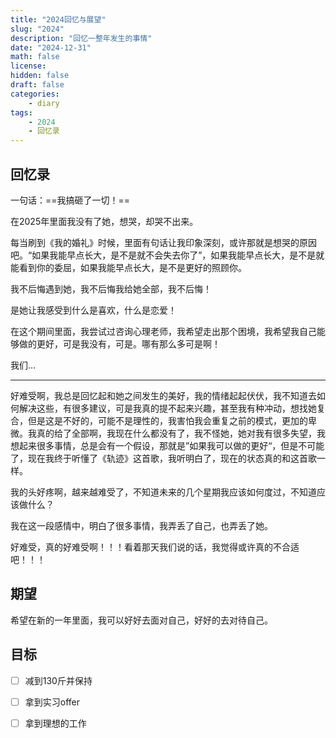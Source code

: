 ```yaml
---
title: "2024回忆与展望"
slug: "2024"
description: "回忆一整年发生的事情"
date: "2024-12-31"
math: false
license: 
hidden: false
draft: false 
categories: 
    - diary
tags:
    - 2024
    - 回忆录
---
```


## 回忆录

一句话：==我搞砸了一切！==

在2025年里面我没有了她，想哭，却哭不出来。

每当刷到《我的婚礼》时候，里面有句话让我印象深刻，或许那就是想哭的原因吧。“如果我能早点长大，是不是就不会失去你了”，如果我能早点长大，是不是就能看到你的委屈，如果我能早点长大，是不是更好的照顾你。

我不后悔遇到她，我不后悔我给她全部，我不后悔！

是她让我感受到什么是喜欢，什么是恋爱！

在这个期间里面，我尝试过咨询心理老师，我希望走出那个困境，我希望我自己能够做的更好，可是我没有，可是。哪有那么多可是啊！

我们…

---

好难受啊，我总是回忆起和她之间发生的美好，我的情绪起起伏伏，我不知道去如何解决这些，有很多建议，可是我真的提不起来兴趣，甚至我有种冲动，想找她复合，但是这是不好的，可能不是理性的，我害怕我会重复之前的模式，更加的卑微。我真的给了全部啊，我现在什么都没有了，我不怪她，她对我有很多失望，我想起来很多事情，总是会有一个假设，那就是”如果我可以做的更好“，但是不可能了，现在我终于听懂了《轨迹》这首歌，我听明白了，现在的状态真的和这首歌一样。

我的头好疼啊，越来越难受了，不知道未来的几个星期我应该如何度过，不知道应该做什么？

我在这一段感情中，明白了很多事情，我弄丢了自己，也弄丢了她。

好难受，真的好难受啊！！！看着那天我们说的话，我觉得或许真的不合适吧！！！

## 期望

希望在新的一年里面，我可以好好去面对自己，好好的去对待自己。

## 目标

- [ ] 减到130斤并保持
- [ ] 拿到实习offer
- [ ] 拿到理想的工作

